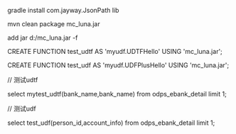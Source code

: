 gradle install  com.jayway.JsonPath lib

mvn clean package mc_luna.jar

add jar d:/mc_luna.jar -f

CREATE FUNCTION test_udtf AS 'myudf.UDTFHello' USING 'mc_luna.jar';


CREATE FUNCTION test_udf AS 'myudf.UDFPlusHello' USING 'mc_luna.jar';

// 测试udtf

select mytest_udtf(bank_name,bank_name) from odps_ebank_detail limit 1;

// 测试udf

select test_udf(person_id,account_info) from odps_ebank_detail limit 1;